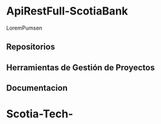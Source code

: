 # ApiRestFull-ScotiaBank

LoremPumsen

## Repositorios

## Herramientas de Gestión de Proyectos


## Documentacion

# Scotia-Tech-
